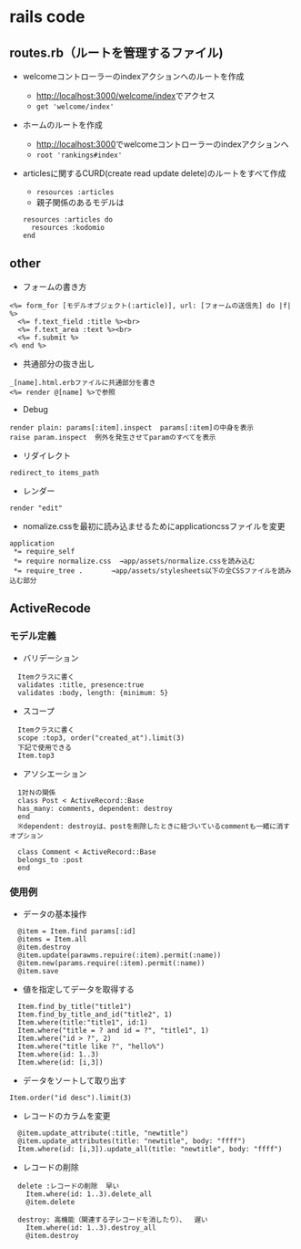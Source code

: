 # rails code

## routes.rb（ルートを管理するファイル)

* welcomeコントローラーのindexアクションへのルートを作成
  - <http://localhost:3000/welcome/index>でアクセス
  - `get 'welcome/index'`

* ホームのルートを作成
  - <http://localhost:3000>でwelcomeコントローラーのindexアクションへ
  - `root 'rankings#index'`

* articlesに関するCURD(create read update delete)のルートをすべて作成
  * `resources :articles`
  * 親子関係のあるモデルは
  ~~~
  resources :articles do
    resources :kodomio
  end
  ~~~

## other

* フォームの書き方
~~~
<%= form_for [モデルオブジェクト(:article)], url: [フォームの送信先] do |f| %>
  <%= f.text_field :title %><br>
  <%= f.text_area :text %><br>
  <%= f.submit %>
<% end %>
~~~


* 共通部分の抜き出し
~~~
_[name].html.erbファイルに共通部分を書き
<%= render @[name] %>で参照
~~~

* Debug
~~~
render plain: params[:item].inspect  params[:item]の中身を表示
raise param.inspect  例外を発生させてparamのすべてを表示
~~~

* リダイレクト
~~~
redirect_to items_path
~~~
* レンダー
~~~
render "edit"
~~~

* nomalize.cssを最初に読み込ませるためにapplicationcssファイルを変更
~~~
application
 *= require_self
 *= require normalize.css  →app/assets/normalize.cssを読み込む
 *= require_tree .       →app/assets/stylesheets以下の全CSSファイルを読み込む部分
~~~

## ActiveRecode

### モデル定義

* バリデーション
~~~
  Itemクラスに書く
  validates :title, presence:true
  validates :body, length: {minimum: 5}
~~~

* スコープ
~~~
  Itemクラスに書く
  scope :top3, order("created_at").limit(3)
  下記で使用できる
  Item.top3
~~~

* アソシエーション
~~~
  1対Ｎの関係
  class Post < ActiveRecord::Base
  has_many: comments, dependent: destroy
  end
  ※dependent: destroyは、postを削除したときに紐づいているcommentも一緒に消すオプション

  class Comment < ActiveRecord::Base
  belongs_to :post
  end
~~~

### 使用例

* データの基本操作
~~~
  @item = Item.find params[:id]
  @items = Item.all
  @item.destroy
  @item.update(parawms.repuire(:item).permit(:name))
  @item.new(params.require(:item).permit(:name))
  @item.save
~~~

* 値を指定してデータを取得する
~~~
  Item.find_by_title("title1")
  Item.find_by_title_and_id("title2", 1)
  Item.where(title:"title1", id:1)
  Item.where("title = ? and id = ?", "title1", 1)
  Item.where("id > ?", 2)
  Item.where("title like ?", "hello%")
  Item.where(id: 1..3)
  Item.where(id: [i,3])
~~~

* データをソートして取り出す
~~~
Item.order("id desc").limit(3)
~~~

* レコードのカラムを変更
~~~
  @item.update_attribute(:title, "newtitle")
  @item.update_attributes(title: "newtitle", body: "ffff")
  Item.where(id: [i,3]).update_all(title: "newtitle", body: "ffff")
~~~

* レコードの削除
~~~
  delete :レコードの削除  早い
    Item.where(id: 1..3).delete_all
    @item.delete

  destroy: 高機能（関連する子レコードを消したり）、  遅い
    Item.where(id: 1..3).destroy_all
    @item.destroy
~~~
